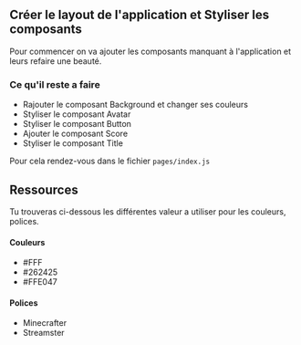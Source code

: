 ## Créer le layout de l'application et Styliser les composants

Pour commencer on va ajouter les composants manquant à l'application et leurs refaire une beauté.

### Ce qu'il reste a faire

* Rajouter le composant Background et changer ses couleurs
* Styliser le composant Avatar
* Styliser le composant Button
* Ajouter le composant Score
* Styliser le composant Title

Pour cela rendez-vous dans le fichier `pages/index.js`

## Ressources

Tu trouveras ci-dessous les différentes valeur a utiliser pour les couleurs, polices.

#### Couleurs

* \#FFF
* \#262425
* \#FFE047

#### Polices

* Minecrafter
* Streamster



